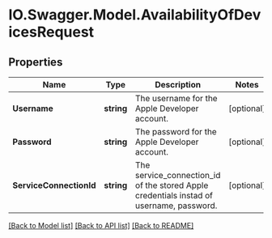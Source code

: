 # IO.Swagger.Model.AvailabilityOfDevicesRequest
## Properties

Name | Type | Description | Notes
------------ | ------------- | ------------- | -------------
**Username** | **string** | The username for the Apple Developer account. | [optional] 
**Password** | **string** | The password for the Apple Developer account. | [optional] 
**ServiceConnectionId** | **string** | The service_connection_id of the stored Apple credentials instad of username, password. | [optional] 

[[Back to Model list]](../README.md#documentation-for-models) [[Back to API list]](../README.md#documentation-for-api-endpoints) [[Back to README]](../README.md)

